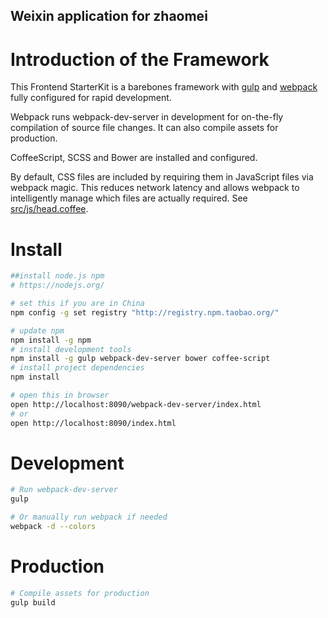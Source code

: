 ## Weixin application for zhaomei

# Introduction of the Framework
This Frontend StarterKit is a barebones framework with [gulp](http://gulpjs.com/) and [webpack](http://webpack.github.io/) fully configured for rapid development.

Webpack runs webpack-dev-server in development for on-the-fly compilation of source file changes. It can also compile assets for production.

CoffeeScript, SCSS and Bower are installed and configured.

By default, CSS files are included by requiring them in JavaScript files via webpack magic. This reduces network latency and allows webpack to intelligently manage which files are actually required. See [src/js/head.coffee](src/js/head.coffee).


# Install

```bash
##install node.js npm
# https://nodejs.org/

# set this if you are in China
npm config -g set registry "http://registry.npm.taobao.org/"

# update npm
npm install -g npm
# install development tools
npm install -g gulp webpack-dev-server bower coffee-script
# install project dependencies
npm install

# open this in browser
open http://localhost:8090/webpack-dev-server/index.html
# or 
open http://localhost:8090/index.html
```

# Development

```bash
# Run webpack-dev-server
gulp

# Or manually run webpack if needed
webpack -d --colors
```

# Production

```bash
# Compile assets for production
gulp build
```
